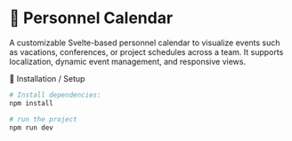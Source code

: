 # 📅 Personnel Calendar

A customizable Svelte-based personnel calendar to visualize events such as vacations, conferences, or project schedules across a team. It supports localization, dynamic event management, and responsive views.

🚀 Installation / Setup

```bash
# Install dependencies:
npm install

# run the project
npm run dev
```



